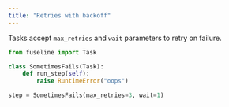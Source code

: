 ```yaml
---
title: "Retries with backoff"
---
```


Tasks accept `max_retries` and `wait` parameters to retry on failure.

```python
from fuseline import Task

class SometimesFails(Task):
    def run_step(self):
        raise RuntimeError("oops")

step = SometimesFails(max_retries=3, wait=1)
```
